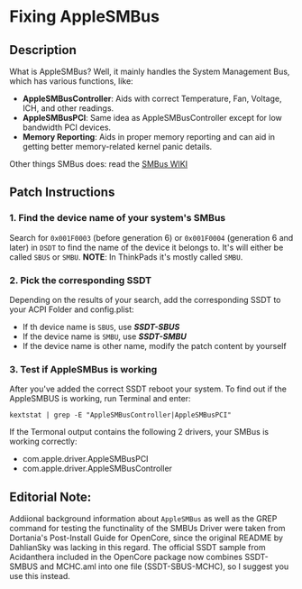 # Fixing AppleSMBus

## Description
What is AppleSMBus? Well, it mainly handles the System Management Bus, which has various functions, like:

* **AppleSMBusController**: Aids with correct Temperature, Fan, Voltage, ICH, and other readings.  
* **AppleSMBusPCI**: Same idea as AppleSMBusController except for low bandwidth PCI devices.
* **Memory Reporting**: Aids in proper memory reporting and can aid in getting better memory-related kernel panic details.

Other things SMBus does: read the [SMBus WIKI](https://en.wikipedia.org/wiki/System_Management_Bus)

## Patch Instructions

### 1. Find the device name of your system's SMBus
Search for `0x001F0003` (before generation 6) or `0x001F0004` (generation 6 and later) in `DSDT` to find the name of the device it belongs to. It's will either be called `SBUS` or `SMBU`. **NOTE**: In ThinkPads it's mostly called `SMBU`.

### 2. Pick the corresponding SSDT
Depending on the results of your search, add the corresponding SSDT to your ACPI Folder and config.plist:

- If th device name is `SBUS`, use ***SSDT-SBUS***
- If the device name is `SMBU`, use ***SSDT-SMBU***
- If the device name is other name, modify the patch content by yourself

### 3. Test if AppleSMBus is working
After you've added the correct SSDT reboot your system. To find out if the AppleSMBUS is working, run Terminal and enter:

`kextstat | grep -E "AppleSMBusController|AppleSMBusPCI"`

If the Termonal output contains the following 2 drivers, your SMBus is working correctly:

- com.apple.driver.AppleSMBusPCI
- com.apple.driver.AppleSMBusController

## Editorial Note:
Addiional background information about `AppleSMBus` as well as the GREP command for testing the functinality of the SMBUs Driver were taken from Dortania's Post-Install Guide for OpenCore, since the original README by DahlianSky was lacking in this regard. The official SSDT sample from Acidanthera included in the OpenCore package now combines SSDT-SMBUS and MCHC.aml into one file (SSDT-SBUS-MCHC), so I suggest you use this instead. 
